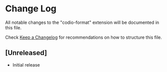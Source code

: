 # Change Log
All notable changes to the "codio-format" extension will be documented in this file.

Check [Keep a Changelog](http://keepachangelog.com/) for recommendations on how to structure this file.

## [Unreleased]
- Initial release
